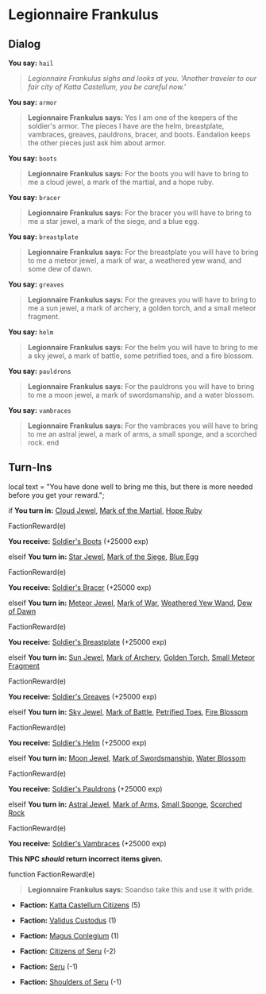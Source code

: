 # Legionnaire Frankulus
## Dialog

**You say:** `hail`



>*Legionnaire Frankulus sighs and looks at you. 'Another traveler to our fair city of Katta Castellum, you be careful now.'*

**You say:** `armor`



>**Legionnaire Frankulus says:** Yes I am one of the keepers of the soldier's armor. The pieces I have are the helm, breastplate, vambraces, greaves, pauldrons, bracer, and boots. Eandalion keeps the other pieces just ask him about armor.

**You say:** `boots`



>**Legionnaire Frankulus says:** For the boots you will have to bring to me a cloud jewel, a mark of the martial, and a hope ruby.

**You say:** `bracer`



>**Legionnaire Frankulus says:** For the bracer you will have to bring to me a star jewel, a mark of the siege, and a blue egg.

**You say:** `breastplate`



>**Legionnaire Frankulus says:** For the breastplate you will have to bring to me a meteor jewel, a mark of war, a weathered yew wand, and some dew of dawn.

**You say:** `greaves`



>**Legionnaire Frankulus says:** For the greaves you will have to bring to me a sun jewel, a mark of archery, a golden torch, and a small meteor fragment.

**You say:** `helm`



>**Legionnaire Frankulus says:** For the helm you will have to bring to me a sky jewel, a mark of battle, some petrified toes, and a fire blossom.

**You say:** `pauldrons`



>**Legionnaire Frankulus says:** For the pauldrons you will have to bring to me a moon jewel, a mark of swordsmanship, and a water blossom.

**You say:** `vambraces`



>**Legionnaire Frankulus says:** For the vambraces you will have to bring to me an astral jewel, a mark of arms, a small sponge, and a scorched rock.
end

## Turn-Ins



local text = "You have done well to bring me this, but there is more needed before you get your reward.";



if **You turn in:** [Cloud Jewel](/item/4491), [Mark of the Martial](/item/5496), [Hope Ruby](/item/5497)


FactionReward(e)


 **You receive:**  [Soldier's Boots](/item/3939) (+25000 exp)

elseif **You turn in:** [Star Jewel](/item/4490), [Mark of the Siege](/item/5494), [Blue Egg](/item/5495)


FactionReward(e)


 **You receive:**  [Soldier's Bracer](/item/3938) (+25000 exp)

elseif **You turn in:** [Meteor Jewel](/item/4493), [Mark of War](/item/5483), [Weathered Yew Wand](/item/5484), [Dew of Dawn](/item/5485)


FactionReward(e)


 **You receive:**  [Soldier's Breastplate](/item/3934) (+25000 exp)

elseif **You turn in:** [Sun Jewel](/item/4488), [Mark of Archery](/item/5489), [Golden Torch](/item/5490), [Small Meteor Fragment](/item/5491)


FactionReward(e)


 **You receive:**  [Soldier's Greaves](/item/3936) (+25000 exp)

elseif **You turn in:** [Sky Jewel](/item/4492), [Mark of Battle](/item/5480), [Petrified Toes](/item/5481), [Fire Blossom](/item/5482)


FactionReward(e)


 **You receive:**  [Soldier's Helm](/item/3933) (+25000 exp)

elseif **You turn in:** [Moon Jewel](/item/4489), [Mark of Swordsmanship](/item/5492), [Water Blossom](/item/5493)


FactionReward(e)


 **You receive:**  [Soldier's Pauldrons](/item/3937) (+25000 exp)

elseif **You turn in:** [Astral Jewel](/item/4494), [Mark of Arms](/item/5486), [Small Sponge](/item/5487), [Scorched Rock](/item/5488)


FactionReward(e)


 **You receive:**  [Soldier's Vambraces](/item/3935) (+25000 exp)

**This NPC *should* return incorrect items given.**

function FactionReward(e)

>**Legionnaire Frankulus says:** Soandso take this and use it with pride.

* __Faction:__ [Katta Castellum Citizens](/faction/1502) (5)

* __Faction:__ [Validus Custodus](/faction/1503) (1)

* __Faction:__ [Magus Conlegium](/faction/1504) (1)

* __Faction:__ [Citizens of Seru](/faction/1499) (-2)

* __Faction:__ [Seru](/faction/1483) (-1)

* __Faction:__ [Shoulders of Seru](/faction/1487) (-1)